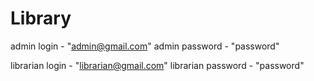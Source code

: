 # Library

admin login - "admin@gmail.com"
admin password - "password"

librarian login - "librarian@gmail.com"
librarian password - "password"
